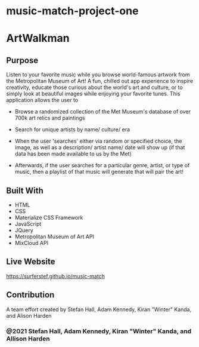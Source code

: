 # music-match-project-one

# ArtWalkman

## Purpose
Listen to your favorite music while you browse world-famous artwork from the Metropolitan Museum of Art! A fun, chilled out app experience to inspire creativity, educate those curious about the world's art and culture, or to simply look at beautiful images while enjoying your favorite tunes. This application allows the user to 

* Browse a randomized collection of the Met Museum's database of over 700k art relics and paintings

* Search for unique artists by name/ culture/ era

* When the user 'searches' either via random or specified choice, the image, as well as a description/ artist name/ date will show up (if that data has been made available to us by the Met)

* Afterwards, if the user searches for a particular genre, artist, or type of music, then a playlist of that music will generate that will pair the art!

## Built With
* HTML
* CSS
* Materialize CSS Framework
* JavaScript
* JQuery
* Metropolitan Museum of Art API
* MixCloud API


## Live Website
https://surferstef.github.io/music-match

## Contribution
A team effort created by Stefan Hall, Adam Kennedy, Kiran "Winter" Kanda, and Alison Harden

### @2021 Stefan Hall, Adam Kennedy, Kiran "Winter" Kanda, and Allison Harden 
